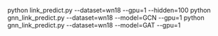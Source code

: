 python link_predict.py --dataset=wn18  --gpu=1 --hidden=100
python gnn_link_predict.py --dataset=wn18 --model=GCN  --gpu=1
python gnn_link_predict.py --dataset=wn18 --model=GAT  --gpu=1
